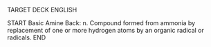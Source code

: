TARGET DECK
ENGLISH

START
Basic
Amine
Back: n. Compound formed from ammonia by replacement of one or more hydrogen atoms by an organic radical or radicals.
END
